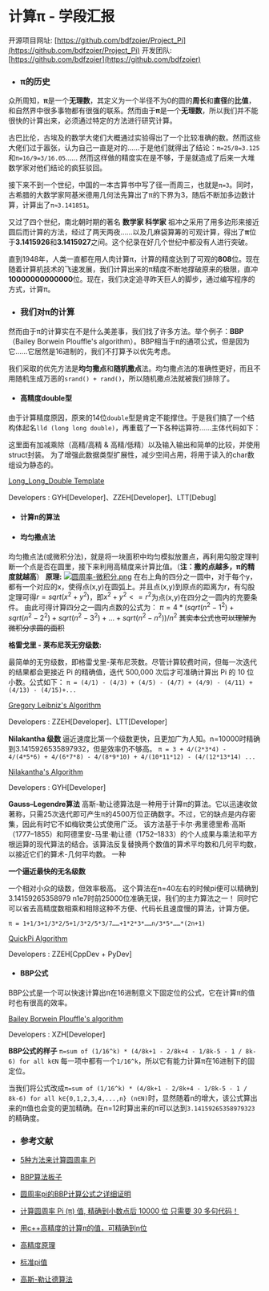  # **计算π - 学段汇报**
开源项目网址: [https://github.com/bdfzoier/Project_Pi](https://github.com/bdfzoier/Project_Pi)
开发团队: [https://github.com/bdfzoier](https://github.com/bdfzoier)
- ### **π的历史**
众所周知，**π**是一个**无理数**，其定义为一个半径不为0的圆的**周长**和**直径**的**比值**，和自然界中很多事物都有很强的联系。然而由于**π**是一个**无理数**，所以我们并不能很快的计算出来，必须通过特定的方法进行研究计算。

古巴比伦，古埃及的数学大佬们大概通过实验得出了一个比较准确的数。然而这些大佬们过于嚣张，认为自己一直是对的……于是他们就得出了结论：`π=25/8=3.125`和`π=16/9=3/16.05`…… 然而这样做的精度实在是不够，于是就造成了后来一大堆数学家对他们结论的疯狂驳回。

接下来不到一个世纪，中国的一本古算书中写了径一而周三，也就是`π=3`。同时，古希腊的大数学家阿基米德用几何法先算出了π的下界为3，随后不断加多边数计算，计算出了`π≈3.141851`。

又过了四个世纪，南北朝时期的著名 **数学家 科学家** 祖冲之采用了用多边形来接近圆后而计算的方法，经过了两天两夜……以及几麻袋算筹的可观计算，得出了**π**位于**3.1415926**和**3.1415927**之间。这个纪录在好几个世纪中都没有人进行突破。

直到1948年，人类一直都在用人肉计算π，计算的精度达到了可观的**808**位。现在随着计算机技术的飞速发展，我们计算出来的π精度不断地撑破原来的极限，直冲**10000000000000**位。现在，我们决定追寻昨天巨人的脚步，通过编写程序的方式，计算π。

- ### **我们对π的计算**

然而由于π的计算实在不是什么美差事，我们找了许多方法。举个例子：**BBP**（Bailey Borwein Plouffle's algorithm）。BBP相当于π的通项公式，但是因为它……它居然是16进制的，我们不打算予以优先考虑。

我们采取的优先方法是**均匀撒点**和**随机撒点**法。均匀撒点法的准确性更好，而且不用随机生成万恶的`srand() + rand()`，所以随机撒点法就被我们排除了。

- #### 高精度double型

由于计算精度原因，原来的14位`double`型是肯定不能撑住。于是我们搞了一个结构体起名`lld (long long double)`，再重载了一下各种运算符……主体代码如下：

这里面有加减乘除（高精/高精 & 高精/低精）以及输入输出和简单的比较，并使用struct封装。
为了增强此数据类型扩展性，减少空间占用，将用于读入的char数组设为静态的。

[Long_Long_Double Template](https://ghostbin.com/paste/kxtu7) 

Developers : GYH[Developer]、ZZEH[Developer]、LTT[Debug]

- #### 计算π的算法
- #### **均匀撒点法**

均匀撒点法(或微积分法)，就是将一块面积中均匀模拟放置点，再利用勾股定理判断一个点是否在圆里，接下来利用高精度来计算比值。（**注：撒的点越多，π的精度就越高**）
**原理:**
[![圆周率-微积分.png](https://i.loli.net/2019/01/03/5c2d71ffae2e5.png)](https://i.loli.net/2019/01/03/5c2d71ffae2e5.png)
在右上角的四分之一圆中，对于每个y，都有一个对应的x，使得点(x,y)在圆弧上。并且点(x,y)到原点的距离为r，有勾股定理可得$r=sqrt(x^2+y^2)$，即$x^2+y^2<=r^2$为点(x,y)在四分之一圆内的充要条件。
由此可得计算四分之一圆内点数的公式为：
$π = 4*(sqrt(n^2-1^2)+sqrt(n^2-2^2)+sqrt(n^2-3^2)+...+sqrt(n^2-n^2))/n^2$
~~其实本公式也可以理解为微积分求圆的面积~~

**格雷戈里 - 莱布尼茨无穷级数:**

最简单的无穷级数，即格雷戈里-莱布尼茨数。尽管计算较费时间，但每一次迭代的结果都会更接近 Pi 的精确值，迭代 500,000 次后才可准确计算出 Pi 的 10 位小数。公式如下：
`π = (4/1) - (4/3) + (4/5) - (4/7) + (4/9) - (4/11) + (4/13) - (4/15)+...`

[Gregory Leibniz's Algorithm](https://ghostbin.com/paste/uzcyn)

Developers : ZZEH[Developer]、LTT[Developer]

**Nilakantha 级数**
逼近速度比第一个级数更快，且更加广为人知。n=10000时精确到3.1415926535897932，但是效率仍不够高。
`π = 3 + 4/(2*3*4) - 4/(4*5*6) + 4/(6*7*8) - 4/(8*9*10) + 4/(10*11*12) - (4/(12*13*14) ...`

[Nilakantha's Algorithm](https://ghostbin.com/paste/qnpvd)

Developers : GYH[Developer]

**Gauss–Legendre算法**
高斯-勒让德算法是一种用于计算π的算法。它以迅速收敛著称，只需25次迭代即可产生π的4500万位正确数字。不过，它的缺点是内存密集，因此有时它不如梅钦类公式使用广泛。
该方法基于卡尔·弗里德里希·高斯（1777–1855）和阿德里安-马里·勒让德（1752–1833）的个人成果与乘法和平方根运算的现代算法的结合。该算法反复替换两个数值的算术平均数和几何平均数，以接近它们的算术-几何平均数。
一种

**一个逼近最快的无名级数**

一个相对小众的级数，但效率极高。
这个算法在n=40左右的时候pi便可以精确到3.14159265358979
n1e7时前25000位准确无误，我们的主力算法之一！
同时它可以省去高精度数相乘和相除这种不方便、代码长且速度慢的算法，计算方便。

`π = 1+1/3+1/3*2/5+1/3*2/5*3/7……+1*2*3*……n/3*5*……*(2n+1)`

[QuickPi Algorithm](https://ghostbin.com/paste/f56sz)

Developers : ZZEH[CppDev + PyDev]

- #### **BBP公式**

BBP公式是一个可以快速计算出π在16进制意义下固定位的公式，它在计算π的值时也有很高的效率。

[Bailey Borwein Plouffle's algorithm](https://ghostbin.com/paste/c9mf3)

Developers : XZH[Developer]

**BBP公式的样子**
`π=sum of (1/16^k) * (4/8k+1 - 2/8k+4 - 1/8k-5 - 1 / 8k-6) for all k∈N`
每一项中都有一个`1/16^k`，所以它有能力计算π在16进制下的固定位。

当我们将公式改成`π=sum of (1/16^k) * (4/8k+1 - 2/8k+4 - 1/8k-5 - 1 / 8k-6) for all k∈{0,1,2,3,4,...,n} (n∈N)`时，显然随着n的增大，该公式算出来的π值也会变的更加精确。在n=12时算出来的π可以达到`3.14159265358979323`的精确度。
- ### **参考文献**

- [5种方法来计算圆周率 Pi](https://zh.wikihow.com/%E8%AE%A1%E7%AE%97%E5%9C%86%E5%91%A8%E7%8E%87-Pi)
- [BBP算法板子](https://blog.csdn.net/zxy160/article/details/78470702)
- [圆周率pi的BBP计算公式之详细证明](https://wenku.baidu.com/view/716dbac708a1284ac85043bf.html)
- [计算圆周率 Pi (π) 值, 精确到小数点后 10000 位 只需要 30 多句代码！](http://www.cppfans.com/articles/basecalc/c_pi_10000.asp)
- [用c++高精度的计算π的值，可精确到n位](https://blog.csdn.net/qin_zhangyongheng/article/details/8033942)
- [高精度原理](https://oi-wiki.org/math/bignum/)
- [标准pi值](https://www.piday.org/million/)
- [高斯-勒让德算法](https://zh.wikipedia.org/wiki/%E9%AB%98%E6%96%AF-%E5%8B%92%E8%AE%A9%E5%BE%B7%E7%AE%97%E6%B3%95)
